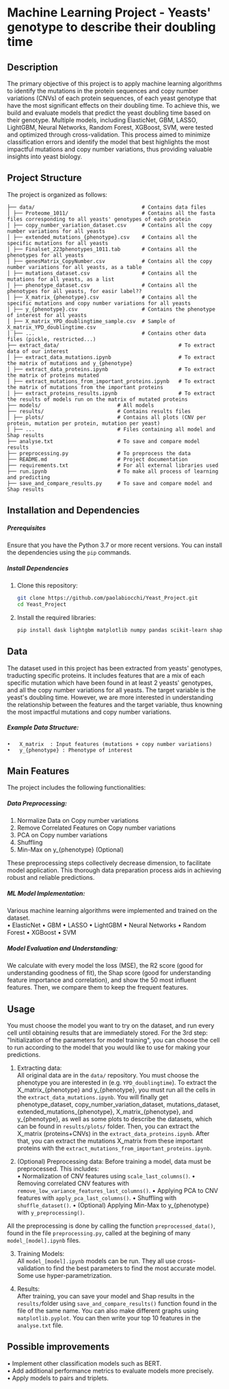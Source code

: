 # **Machine Learning Project - Yeasts' genotype to describe their doubling time**

## **Description**
The primary objective of this project is to apply machine learning algorithms to identify the mutations in the protein sequences and copy number variations (CNVs) of each protein sequences, of each yeast genotype that have the most significant effects on their doubling time. To achieve this, we build and evaluate models that predict the yeast doubling time based on their genotype. Multiple models, including ElasticNet, GBM, LASSO, LightGBM, Neural Networks, Random Forest, XGBoost, SVM, were tested and optimized through cross-validation. This process aimed to minimize classification errors and identify the model that best highlights the most impactful mutations and copy number variations, thus providing valuable insights into yeast biology.

## **Project Structure**
The project is organized as follows:  
```
├── data/                                   # Contains data files
│ ├── Proteome_1011/                        # Contains all the fasta files corresponding to all yeasts' genotypes of each protein
│ ├── copy_number_variation_dataset.csv     # Contains all the copy number variations for all yeasts
│ ├── extended_mutations_{phenotype}.csv    # Contains all the specific mutations for all yeasts
│ ├── Finalset_223phenotypes_1011.tab       # Contains all the phenotypes for all yeasts
│ ├── genesMatrix_CopyNumber.csv            # Contains all the copy number variations for all yeasts, as a table
│ ├── mutations_dataset.csv                 # Contains all the mutations for all yeasts, as a list
│ ├── phenotype_dataset.csv                 # Contains all the phenotypes for all yeasts, for easir label??
│ ├── X_matrix_{phenotype}.csv              # Contains all the specific mutations and copy number variations for all yeasts
│ ├── y_{phenotype}.csv                     # Contains the phenotype of interest for all yeasts
│ ├── X_matrix_YPD_doublingtime_sample.csv  # Sample of X_matrix_YPD_doublingtime.csv
│ ├── ...                                   # Contains other data files (pickle, restricted...)
├── extract_data/                                       # To extract data of our interest
│ ├── extract_data_mutations.ipynb                      # To extract the matrix of mutations and y_{phenotype}
│ ├── extract_data_proteins.ipynb                       # To extract the matrix of proteins mutated
│ ├── extract_mutations_from_important_proteins.ipynb   # To extract the matrix of mutations from the important proteins
│ ├── extract_proteins_results.ipynb                    # To extract the results of models run on the matrix of mutated proteins
├── models/                         # All models
├── results/                        # Contains results files
│ ├── plots/                        # Contains all plots (CNV per protein, mutation per protein, mutation per yeast)
│ ├── ...                           # Files containing all model and Shap results  
├── analyse.txt                     # To save and compare model results
├── preprocessing.py                # To preprocess the data
├── README.md                       # Project documentation  
├── requirements.txt                # For all external libraries used
├── run.ipynb                       # To make all process of learning and predicting  
├── save_and_compare_results.py     # To save and compare model and Shap results

```
## **Installation and Dependencies**
##### Prerequisites
Ensure that you have the Python 3.7 or more recent versions. You can install the dependencies using the `pip` commands.

##### Install Dependencies
1. Clone this repository:
   ```bash
   git clone https://github.com/paolabiocchi/Yeast_Project.git
   cd Yeast_Project

2.	Install the required libraries:
	```bash
    pip install dask lightgbm matplotlib numpy pandas scikit-learn shap scipy seaborn skorch torch transformers xgboost

## Data
The dataset used in this project has been extracted from yeasts' genotypes, traducting specific proteins. It includes features that are a mix of each specific mutation which have been found in at least 2 yeasts' genotypes, and all the copy number variations for all yeasts. The target variable is the yeast's doubling time. However, we are more interested in understanding the relationship between the features and the target variable, thus knowning the most impactful mutations and copy number variations.

##### Example Data Structure:
	•	X_matrix  : Input features (mutations + copy number variations)
	•	y_{phenotype} : Phenotype of interest

## Main Features
The project includes the following functionalities:

##### Data Preprocessing:
1. Normalize Data on Copy number variations
2. Remove Correlated Features on Copy number variations
3. PCA on Copy number variations
4. Shuffling  
5. Min-Max on y_{phenotype} (Optional)  

These preprocessing steps collectively decrease dimension, to facilitate model application. This thorough data preparation process aids in achieving robust and reliable predictions.

##### ML Model Implementation:
Various machine learning algorithms were implemented and trained on the dataset.    
•   ElasticNet
•   GBM
•   LASSO
•   LightGBM
•   Neural Networks
•   Random Forest
•   XGBoost
•   SVM  

##### Model Evaluation and Understanding: 
We calculate with every model the loss (MSE), the R2 score (good for understanding goodness of fit), the Shap score (good for understanding feature importance and correlation), and show the 50 most influent features. Then, we compare them to keep the frequent features.

## Usage
You must choose the model you want to try on the dataset, and run every cell until obtaining results that are immediately stored.
For the 3rd step: "Initialization of the parameters for model training", you can choose the cell to run according to the model that you would like to use for making your predictions.

1. Extracting data:   
All original data are in the `data/` repository. You must choose the phenotype you are interested in (e.g. `YPD_doublingtime`). To extract the X_matrix_{phenotype} and y_{phenotype}, you must run all the cells in the `extract_data_mutations.ipynb`. You will finally get phenotype_dataset, copy_number_variation_dataset, mutations_dataset, extended_mutations_{phenotype}, X_matrix_{phenotype}, and y_{phenotype}, as well as some plots to describe the datasets, which can be found in `results/plots/` folder. Then, you can extract the X_matrix (proteins+CNVs) in the `extract_data_proteins.ipynb`. After that, you can extract the mutations X_matrix from these important proteins with the `extract_mutations_from_important_proteins.ipynb`.

2. (Optional) Preprocessing data: 
Before training a model, data must be preprocessed. This includes:   
•	Normalization of CNV features using `scale_last_columns()`.
•	Removing correlated CNV features with `remove_low_variance_features_last_columns()`.
•	Applying PCA to CNV features with `apply_pca_last_columns()`.
•	Shuffling with `shuffle_dataset()`.
•	(Optional) Applying Min-Max to y_{phenotype} with `y_preprocessing()`.

All the preprocessing is done by calling the function `preprocessed_data()`, found in the file `preprocessing.py`, called at the begining of many `model_[model].ipynb` files.

3. Training Models:    
All `model_[model].ipynb` models can be run. They all use cross-validation to find the best parameters to find the most accurate model. Some use hyper-parametrization.

4. Results:  
After training, you can save your model and Shap results in the `results/`folder using `save_and_compare_results()` function found in the file of the same name. You can also make different graphs using `matplotlib.pyplot`. You can then write your top 10 features in the `analyse.txt` file.

## Possible improvements  
• Implement other classification models such as BERT.  
• Add additional performance metrics to evaluate models more precisely.  
• Apply models to pairs and triplets.


